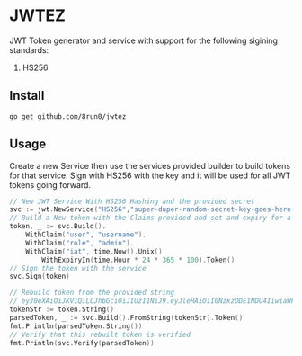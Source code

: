 # JWTEZ

JWT Token generator and service with support for the following sigining standards:

1. HS256

## Install

`go get github.com/8run0/jwtez`

## Usage

Create a new Service then use the services provided builder to build tokens for that service.  Sign with HS256 with the key and it will be used for all JWT tokens going forward.

```go
// New JWT Service With HS256 Hashing and the provided secret
svc := jwt.NewService("HS256","super-duper-random-secret-key-goes-here-min-of-256-bytes")
// Build a New token with the Claims provided and set and expiry for a duration in the future
token, _ := svc.Build().
	WithClaim("user", "username").
	WithClaim("role", "admin").
	WithClaim("iat", time.Now().Unix()
        WithExpiryIn(time.Hour * 24 * 365 * 100).Token()
// Sign the token with the service
svc.Sign(token)

// Rebuild token from the provided string
// eyJ0eXAiOiJKV1QiLCJhbGciOiJIUzI1NiJ9.eyJleHAiOiI0NzkzODE1NDU4IiwiaWF0IjoiMTY0MDIxNTQ1OCIsInJvbGUiOiJhZG1pbiIsInVzZXIiOiJzdHV4bmV0In0.tq51cLI46J6e8CL9dk1Gl8hH4vMkXCdfzWzBiqbM6Co
tokenStr := token.String()
parsedToken, _ := svc.Build().FromString(tokenStr).Token()
fmt.Println(parsedToken.String())
// Verify that this rebuilt token is verified
fmt.Println(svc.Verify(parsedToken))
```


